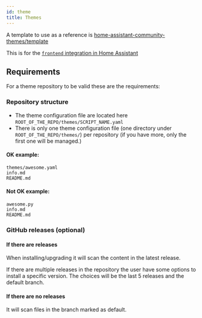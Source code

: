 ```yaml
---
id: theme
title: Themes
---
```


A template to use as a reference is [home-assistant-community-themes/template](https://github.com/home-assistant-community-themes/template)

This is for the [`frontend` integration in Home Assistant](https://www.home-assistant.io/components/frontend/)

## Requirements

For a theme repository to be valid these are the requirements:

### Repository structure

- The theme configuration file are located here `ROOT_OF_THE_REPO/themes/SCRIPT_NAME.yaml`
- There is only one theme configuration file (one directory under `ROOT_OF_THE_REPO/themes/`) per repository (if you have more, only the first one will be managed.)

#### OK example:

```text
themes/awesome.yaml
info.md
README.md
```

#### Not OK example:

```text
awesome.py
info.md
README.md
```

### GitHub releases (optional)

#### If there are releases

When installing/upgrading it will scan the content in the latest release.

If there are multiple releases in the repository the user have some options to install a specific version.
The choices will be the last 5 releases and the default branch.

#### If there are no releases

It will scan files in the branch marked as default.
